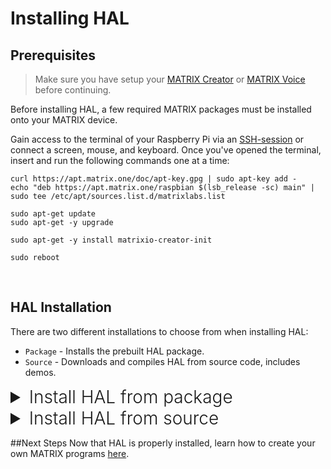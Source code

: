 <h1 style="padding-top: 0">Installing HAL</h1>

## Prerequisites
>Make sure you have setup your 
[MATRIX Creator](/matrix-creator/device-setup) or 
[MATRIX Voice](/matrix-voice/device-setup) before continuing.

Before installing HAL, a few required MATRIX packages must be installed onto your MATRIX device.

Gain access to the terminal of your Raspberry Pi via an <a href="https://www.raspberrypi.org/documentation/remote-access/ssh/" target="_blank">SSH-session</a> or connect a screen, mouse, and keyboard. Once you've opened the terminal, insert and run the following commands one at a time:

```language-bash
curl https://apt.matrix.one/doc/apt-key.gpg | sudo apt-key add -
echo "deb https://apt.matrix.one/raspbian $(lsb_release -sc) main" | sudo tee /etc/apt/sources.list.d/matrixlabs.list

sudo apt-get update
sudo apt-get -y upgrade

sudo apt-get -y install matrixio-creator-init

sudo reboot
```
<br/>
<!-- Installation from package will not include the demos, while installation from source will. You must choose one of these HAL installation methods. -->


## HAL Installation
There are two different installations to choose from when installing HAL:

* `Package` - Installs the prebuilt HAL package.
* `Source` - Downloads and compiles HAL from source code, includes demos.


<details>
<summary style="font-weight:300;font-size:1.75rem;">Install HAL from package</summary>
>Make sure you installed the "matrixio-creator-init" package before continuing.
<br/>


```language-bash
sudo apt-get -y install libmatrixio-creator-hal libmatrixio-creator-hal-dev

sudo reboot
```
>Installing from package will place the header files in /usr/include/matrix_hal and the compiled library file in /usr/lib/libmatrix_creator_hal.so
</details>

<details>
<summary style="font-weight:300;font-size:1.75rem;">Install HAL from source</summary>
>Make sure you installed the "matrixio-creator-init" package before continuing.
<br/>


A few prerequisites are needed before you can build HAL from source.

```language-bash
sudo apt-get -y install cmake g++ git libfftw3-dev wiringpi libgflags-dev
```
<h3 style="padding-top:0">Clone and Build</h3>

To start working with HAL directly, you'll need to clone it and then build it. 

```language-bash
git clone https://github.com/matrix-io/matrix-creator-hal.git
cd matrix-creator-hal
mkdir build
cd build
cmake ..
make && sudo make install
```
>Installing from source will place the header files in /usr/include/matrix_hal/ and the compiled library file in /usr/lib/libmatrix_creator_hal.so
</details>

##Next Steps
Now that HAL is properly installed, learn how to create your own MATRIX programs [here](programs).